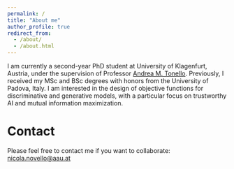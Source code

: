 ```yaml
---
permalink: /
title: "About me"
author_profile: true
redirect_from: 
  - /about/
  - /about.html
---
```


I am currently a second-year PhD student at University of Klagenfurt, Austria, under the supervision of Professor [Andrea M. Tonello](http://www.andreatonello.com/). Previously, I received my MSc and BSc degrees with honors from the University of Padova, Italy. I am interested in the design of objective functions for discriminative and generative models, with a particular focus on trustworthy AI and mutual information maximization.


Contact
======
Please feel free to contact me if you want to collaborate: nicola.novello@aau.at





